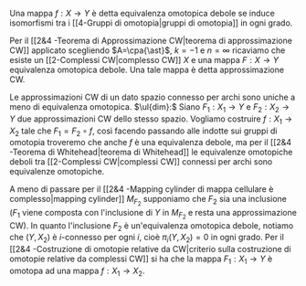 Una mappa $f:X\to Y$ è detta equivalenza omotopica debole se induce isomorfismi tra i [[4-Gruppi di omotopia|gruppi di omotopia]] in ogni grado.

Per il [[2&4 -Teorema di Approssimazione CW|teorema di approssimazione CW]] applicato scegliendo $A=\cpa{\ast}$, $k=-1$ e $n=\infty$ ricaviamo che esiste un [[2-Complessi CW|complesso CW]] $X$ e una mappa $F:X\to Y$ equivalenza omotopica debole. Una tale mappa è detta approssimazione CW.

Le approssimazioni CW di un dato spazio connesso per archi sono uniche a meno di equivalenza omotopica.
$\ul{dim}:$ Siano $F_1:X_1\to Y$ e $F_2:X_2\to Y$ due approssimazioni CW dello stesso spazio. 
Vogliamo costruire $f:X_1\to X_2$ tale che $F_1=F_2\circ f$, così facendo passando alle indotte sui gruppi di omotopia troveremo che anche $f$ è una equivalenza debole, ma per il [[2&4 -Teorema di Whitehead|teorema di Whitehead]] le equivalenze omotopiche deboli tra [[2-Complessi CW|complessi CW]] connessi per archi sono equivalenze omotopiche.

A meno di passare per il [[2&4 -Mapping cylinder di mappa cellulare è complesso|mapping cylinder]] $M_{F_2}$ supponiamo che $F_2$ sia una inclusione ($F_1$ viene composta con l'inclusione di $Y$ in $M_{F_2}$ e resta una approssimazione CW).
In quanto l'inclusione $F_2$ è un'equivalenza omotopica debole, notiamo che $(Y,X_2)$ è $i$-connesso per ogni $i$, cioè $\pi_i(Y,X_2)=0$ in ogni grado.
Per il [[2&4 -Costruzione di omotopie relative da CW|criterio sulla costruzione di omotopie relative da complessi CW]] si ha che la mappa $F_1:X_1\to Y$ è omotopa ad una mappa $f:X_1\to X_2$.